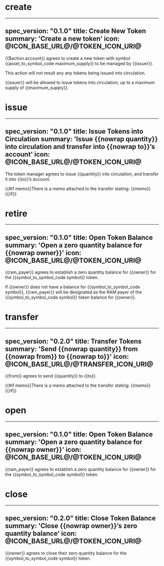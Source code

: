 <h1 class="contract"> create </h1>

---
spec_version: "0.1.0"
title: Create New Token
summary: 'Create a new token'
icon: @ICON_BASE_URL@/@TOKEN_ICON_URI@
---

{{$action.account}} agrees to create a new token with symbol {{asset_to_symbol_code maximum_supply}} to be managed by {{issuer}}.

This action will not result any any tokens being issued into circulation.

{{issuer}} will be allowed to issue tokens into circulation, up to a maximum supply of {{maximum_supply}}.


<h1 class="contract"> issue </h1>

---
spec_version: "0.1.0"
title: Issue Tokens into Circulation
summary: 'Issue {{nowrap quantity}} into circulation and transfer into {{nowrap to}}’s account'
icon: @ICON_BASE_URL@/@TOKEN_ICON_URI@
---

The token manager agrees to issue {{quantity}} into circulation, and transfer it into {{to}}’s account.

{{#if memo}}There is a memo attached to the transfer stating:
{{memo}}
{{/if}}


<h1 class="contract"> retire </h1>

---
spec_version: "0.1.0"
title: Open Token Balance
summary: 'Open a zero quantity balance for {{nowrap owner}}'
icon: @ICON_BASE_URL@/@TOKEN_ICON_URI@
---

{{ram_payer}} agrees to establish a zero quantity balance for {{owner}} for the {{symbol_to_symbol_code symbol}} token.

If {{owner}} does not have a balance for {{symbol_to_symbol_code symbol}}, {{ram_payer}} will be designated as the RAM payer of the {{symbol_to_symbol_code symbol}} token balance for {{owner}}.


<h1 class="contract"> transfer </h1>

---
spec_version: "0.2.0"
title: Transfer Tokens
summary: 'Send {{nowrap quantity}} from {{nowrap from}} to {{nowrap to}}'
icon: @ICON_BASE_URL@/@TRANSFER_ICON_URI@
---

{{from}} agrees to send {{quantity}} to {{to}}.

{{#if memo}}There is a memo attached to the transfer stating:
{{memo}}
{{/if}}


<h1 class="contract"> open </h1>

---
spec_version: "0.1.0"
title: Open Token Balance
summary: 'Open a zero quantity balance for {{nowrap owner}}'
icon: @ICON_BASE_URL@/@TOKEN_ICON_URI@
---

{{ram_payer}} agrees to establish a zero quantity balance for {{owner}} for the {{symbol_to_symbol_code symbol}} token.


<h1 class="contract"> close </h1>

---
spec_version: "0.2.0"
title: Close Token Balance
summary: 'Close {{nowrap owner}}’s zero quantity balance'
icon: @ICON_BASE_URL@/@TOKEN_ICON_URI@
---

{{owner}} agrees to close their zero quantity balance for the {{symbol_to_symbol_code symbol}} token.